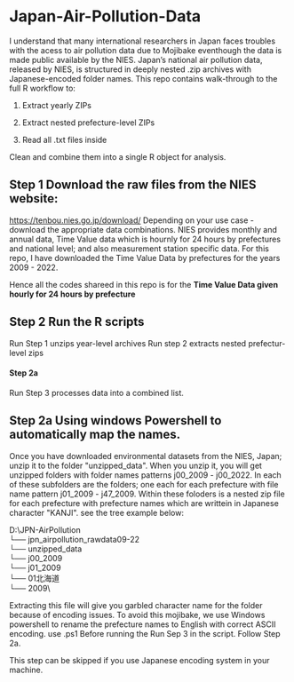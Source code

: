 # Japan-Air-Pollution-Data
I understand that many international researchers in Japan faces troubles with the acess to air pollution data due to Mojibake eventhough the data is made public available by the NIES. 
Japan’s national air pollution data, released by NIES, is structured in deeply nested .zip archives with Japanese-encoded folder names. This repo contains walk-through to the full R workflow to:

1. Extract yearly ZIPs

2. Extract nested prefecture-level ZIPs

3. Read all .txt files inside

Clean and combine them into a single R object for analysis. 

## Step 1 Download the raw files from the NIES website:
https://tenbou.nies.go.jp/download/
Depending on your use case - download the appropriate data combinations. NIES provides monthly and annual data, Time Value data which is hournly for 24 hours by prefectures and national level; and also measurement station specific data. For this repo, I have downloaded the Time Value Data by prefectures for the years 2009 - 2022.

Hence all the codes shareed in this repo is for the **Time Value Data given hourly for 24 hours by prefecture**

## Step 2 Run the R scripts 

Run Step 1 unzips year-level archives 
Run step 2 extracts nested prefectur-level zips

#### Step 2a
Run Step 3 processes data into a combined list. 


## Step 2a Using windows Powershell to automatically map the names. 
Once you have downloaded environmental datasets from the NIES, Japan; unzip it to the folder "unzipped_data". When you unzip it, you will get unzipped folders with folder names patterns j00_2009 - j00_2022. 
In each of these subfolders are the  folders; one each for each prefecture with file name pattern j01_2009 - j47_2009. Within these foloders is a nested zip file for each prefecture with prefecture names which are writtein in Japanese character "KANJI". see the tree example below: 

D:\JPN-AirPollution\
└── jpn_airpollution_rawdata09-22\
    └── unzipped_data\
        └── j00_2009\
            └── j01_2009\
                └── 01北海道\
                    └── 2009\


Extracting this file will give you garbled character name for the folder because of encoding issues. To avoid this mojibake, we use Windows powershell to rename the prefecture names to English with correct ASCII encoding. use .ps1 
Before running the Run Sep 3 in the script. Follow Step 2a. 

This step can be skipped if you use Japanese encoding system in your machine. 
